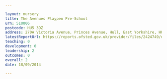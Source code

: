```yaml
---

layout: nursery
title: The Avenues Playpen Pre-School
urn: 510006
postcode: HU5 3DZ
address: 270A Victoria Avenue, Princes Avenue, Hull, East Yorkshire, HU5 3DZ
latestReportUrl: https://reports.ofsted.gov.uk/provider/files/2424749/urn/510006.pdf
teaching: 0
development: 0
leadership: 2
outcomes: 0
overall: 2
date: 18/09/2014

---
```

